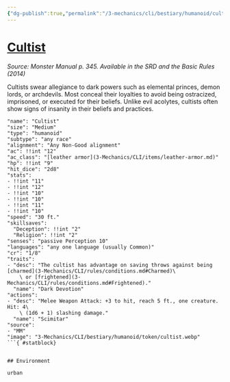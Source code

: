 ```yaml
---
{"dg-publish":true,"permalink":"/3-mechanics/cli/bestiary/humanoid/cultist/","tags":["ttrpg-cli/compendium/src/5e/mm","ttrpg-cli/monster/cr/1-8","ttrpg-cli/monster/environment/urban","ttrpg-cli/monster/size/medium","ttrpg-cli/monster/type/humanoid/any-race"]}
---
```


# [Cultist](3-Mechanics\CLI\bestiary\humanoid/cultist.md)
*Source: Monster Manual p. 345. Available in the <span title='Systems Reference Document (5.1)'>SRD</span> and the Basic Rules (2014)*  

Cultists swear allegiance to dark powers such as elemental princes, demon lords, or archdevils. Most conceal their loyalties to avoid being ostracized, imprisoned, or executed for their beliefs. Unlike evil acolytes, cultists often show signs of insanity in their beliefs and practices.

```statblock
"name": "Cultist"
"size": "Medium"
"type": "humanoid"
"subtype": "any race"
"alignment": "Any Non-Good alignment"
"ac": !!int "12"
"ac_class": "[leather armor](3-Mechanics/CLI/items/leather-armor.md)"
"hp": !!int "9"
"hit_dice": "2d8"
"stats":
- !!int "11"
- !!int "12"
- !!int "10"
- !!int "10"
- !!int "11"
- !!int "10"
"speed": "30 ft."
"skillsaves":
  "Deception": !!int "2"
  "Religion": !!int "2"
"senses": "passive Perception 10"
"languages": "any one language (usually Common)"
"cr": "1/8"
"traits":
- "desc": "The cultist has advantage on saving throws against being [charmed](3-Mechanics/CLI/rules/conditions.md#Charmed)\
    \ or [frightened](3-Mechanics/CLI/rules/conditions.md#Frightened)."
  "name": "Dark Devotion"
"actions":
- "desc": "Melee Weapon Attack: +3 to hit, reach 5 ft., one creature. Hit: 4\
    \ (1d6 + 1) slashing damage."
  "name": "Scimitar"
"source":
- "MM"
"image": "3-Mechanics/CLI/bestiary/humanoid/token/cultist.webp"
```{ #statblock}


## Environment

urban